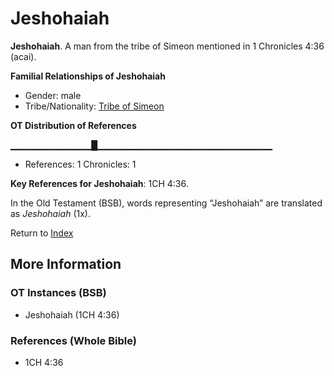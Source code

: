 # Jeshohaiah
**Jeshohaiah**. 
A man from the tribe of Simeon mentioned in 1 Chronicles 4:36 (acai). 




**Familial Relationships of Jeshohaiah**


* Gender: male
* Tribe/Nationality: [Tribe of Simeon](../../../groups/md/acai/Simeon.md)


**OT Distribution of References**

▁▁▁▁▁▁▁▁▁▁▁▁█▁▁▁▁▁▁▁▁▁▁▁▁▁▁▁▁▁▁▁▁▁▁▁▁▁▁
* References: 1 Chronicles: 1



**Key References for Jeshohaiah**: 
1CH 4:36. 


In the Old Testament (BSB), words representing “Jeshohaiah” are translated as 
*Jeshohaiah* (1x). 




Return to [Index](00-Index.md)

## More Information

### OT Instances (BSB)

* Jeshohaiah (1CH 4:36)



### References (Whole Bible)

* 1CH 4:36



